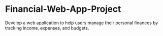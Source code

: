 # Financial-Web-App-Project
 Develop a web application to help users manage their personal finances by tracking income, expenses, and budgets.
